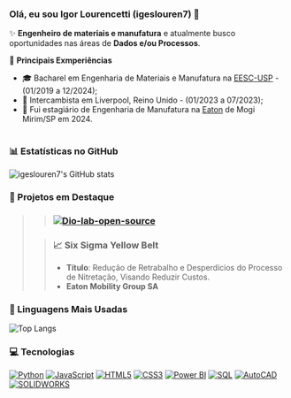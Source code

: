 ### Olá, eu sou Igor Lourencetti (igeslouren7) 👋

✨ **Engenheiro de materiais e manufatura** e atualmente busco oportunidades nas áreas de **Dados e/ou Processos**.

🏢 **Principais Exmperiências**
- 🎓 Bacharel em Engenharia de Materiais e Manufatura na [EESC-USP](https://eesc.usp.br/) - (01/2019 a 12/2024);
- 🛫 Intercambista em Liverpool, Reino Unido - (01/2023 a 07/2023);
- 📐 Fui estagiário de Engenharia de Manufatura na [Eaton](https://www.eaton.com/br/pt-br.html) de Mogi Mirim/SP em 2024.
#
### 📊 Estatísticas no GitHub

![igeslouren7's GitHub stats](https://github-readme-stats.vercel.app/api?username=igeslouren7&show_icons=true&theme=dracula)

 ### 📌 Projetos em Destaque 
>> ### [![Dio-lab-open-source](https://github-readme-stats.vercel.app/api/pin/?username=igeslouren7&repo=dio-lab-open-source)](https://github.com/igeslouren7/dio-lab-open-source) 
> ###
>> ### 📈 Six Sigma Yellow Belt
>> * **Título**: Redução de Retrabalho e Desperdícios do Processo de Nitretação, Visando Reduzir Custos.
>> * **Eaton Mobility Group SA**

 ### 🚀 Linguagens Mais Usadas

![Top Langs](https://github-readme-stats.vercel.app/api/top-langs/?username=igeslouren7&layout=compact)

### 💻 Tecnologias

[![Python](https://img.shields.io/badge/Python-000?style=for-the-badge&logo=python)]()
[![JavaScript](https://img.shields.io/badge/JavaScript-000?style=for-the-badge&logo=javascript)]()
[![HTML5](https://img.shields.io/badge/HTML5-000?style=for-the-badge&logo=html5)]() 
[![CSS3](https://img.shields.io/badge/CSS3-000?style=for-the-badge&logo=css3)]()
[![Power BI](https://img.shields.io/badge/Power_BI-000?style=for-the-badge&logo=bi&logoColor=30A3DC)]()
[![SQL](https://img.shields.io/badge/SQL-000?style=for-the-badge&logo=sqlt&logoColor=30A3DC)]()
[![AutoCAD](https://img.shields.io/badge/AutoCAD-000?style=for-the-badge&logo=autocad)]()
[![SOLIDWORKS](https://img.shields.io/badge/SOLIDWORKS-000?style=for-the-badge&logo=solid&logoColor=30A3DC)]()
